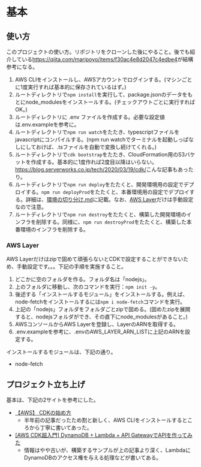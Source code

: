 # 基本

## 使い方

このプロジェクトの使い方。リポジトリをクローンした後にやること。後でも紹介している<https://qiita.com/maripoyo/items/f30ac4e8d2047c4edbe4>が結構参考になる。

1. AWS CLIをインストールし、AWSアカウントでログインする。(マシンごとに1度実行すれば基本的に保存されているはず。)
1. ルートディレクトリで`npm install`を実行して、package.jsonのデータをもとにnode_modulesをインストールする。(チェックアウトごとに実行すればOK。)
1. ルートディレクトリに .env ファイルを作成する。必要な設定値は.env.exampleを参考に。
1. ルートディレクトリで`npm run watch`をたたき、typescriptファイルをjavascriptにコンパイルする。(npm run watchでターミナルを起動しっぱなしにしておけば、.tsファイルを自動で変換し続けてくれる。)
1. ルートディレクトリで`cdk bootstrap`をたたき、CloudFormation用のS3バケットを作成する。基本的に1度作れば2度目以降はいらない。<https://blog.serverworks.co.jp/tech/2020/03/19/cdk/>こんな記事もあったり。
1. ルートディレクトリで`npm run deploy`をたたくと、開発環境用の設定でデプロイする。`npm run deployProd`をたたくと、本番環境用の設定でデプロイする。詳細は、[環境の切り分け.md](./環境の切り分け.md)に記載。なお、[AWS Layer](#AWS-Layer)だけは手動設定なので注意。
1. ルートディレクトリで`npm run destroy`をたたくと、構築した開発環境のインフラを削除する。同様に、`npm run destroyProd`をたたくと、構築した本番環境のインフラを削除する。

### AWS Layer

AWS Layerだけはzipで固めて頑張らないとCDKで設定することができないため、手動設定です。。。下記の手順を実施すること。

1. どこかに空のフォルダを作る。フォルダ名は「nodejs」。
1. 上のフォルダに移動し、次のコマンドを実行：`npm init -y`。
1. 後述する「インストールするモジュール」をインストールする。例えば、node-fetchをインストールするには`npm i node-fetch`コマンドを実行。
1. 上記の「nodejs」フォルダをフォルダごとzipで固める。(固めたzipを展開すると、nodejsフォルダができ、その直下にnode_modulesがあること。)
1. AWSコンソールからAWS Layerを登録し、LayerのARNを取得する。
1. .env.exampleを参考に、.envのAWS_LAYER_ARN_LISTに上記のARNを設定する。

インストールするモジュールは、下記の通り。

- node-fetch

## プロジェクト立ち上げ

基本は、下記の2サイトを参考にした。

- [【AWS】 CDKの始め方](https://qiita.com/maripoyo/items/f30ac4e8d2047c4edbe4)
  - 半年前の記事だったため割と新しく、AWS CLIをインストールするところから丁寧に書いてあった。
- [[AWS CDK超入門] DynamoDB + Lambda + API GatewayでAPIを作ってみた](https://dev.classmethod.jp/articles/aws-cdk-101-typescript/)
  - 情報はやや古いが、構築するサンプルが上の記事より深く、LambdaにDynamoDBのアクセス権を与える処理などが書いてある。
